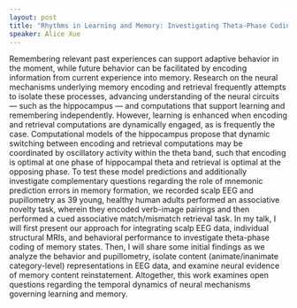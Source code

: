 ```yaml
---
layout: post
title: "Rhythms in Learning and Memory: Investigating Theta-Phase Coding of Memory States"
speaker: Alice Xue
---
```


Remembering relevant past experiences can support adaptive behavior in the moment, while future behavior can be facilitated by encoding information from current experience into memory. Research on the neural mechanisms underlying memory encoding and retrieval frequently attempts to isolate these processes, advancing understanding of the neural circuits — such as the hippocampus — and computations that support learning and remembering independently. However, learning is enhanced when encoding and retrieval computations are dynamically engaged, as is frequently the case. Computational models of the hippocampus propose that dynamic switching between encoding and retrieval computations may be coordinated by oscillatory activity within the theta band, such that encoding is optimal at one phase of hippocampal theta and retrieval is optimal at the opposing phase. To test these model predictions and additionally investigate complementary questions regarding the role of mnemonic prediction errors in memory formation, we recorded scalp EEG and pupillometry as 39 young, healthy human adults performed an associative novelty task, wherein they encoded verb-image pairings and then performed a cued associative match/mismatch retrieval task. In my talk, I will first present our approach for integrating scalp EEG data, individual structural MRIs, and behavioral performance to investigate theta-phase coding of memory states. Then, I will share some initial findings as we analyze the behavior and pupillometry, isolate content (animate/inanimate category-level) representations in EEG data, and examine neural evidence of memory content reinstatement. Altogether, this work examines open questions regarding the temporal dynamics of neural mechanisms governing learning and memory.
